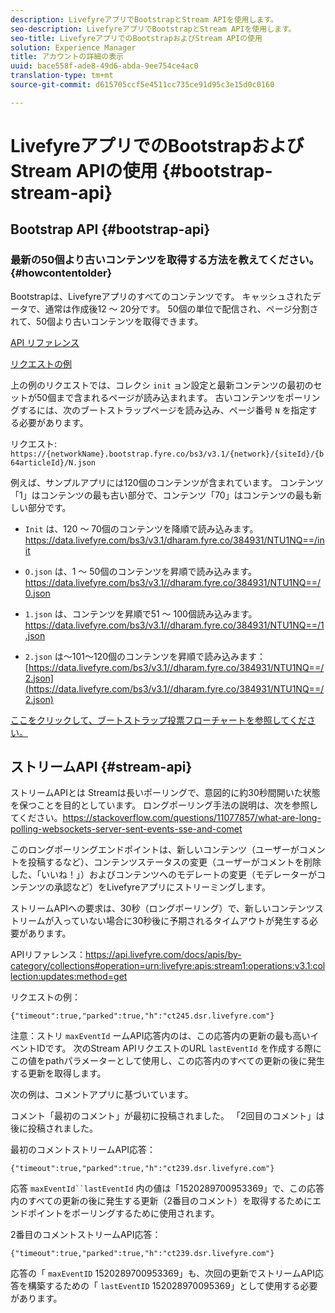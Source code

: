 ```yaml
---
description: LivefyreアプリでBootstrapとStream APIを使用します。
seo-description: LivefyreアプリでBootstrapとStream APIを使用します。
seo-title: LivefyreアプリでのBootstrapおよびStream APIの使用
solution: Experience Manager
title: アカウントの詳細の表示
uuid: bace558f-ade8-49d6-abda-9ee754ce4ac0
translation-type: tm+mt
source-git-commit: d615705ccf5e4511cc735ce91d95c3e15d0c0160

---
```



# LivefyreアプリでのBootstrapおよびStream APIの使用 {#bootstrap-stream-api}

## Bootstrap API {#bootstrap-api}

### 最新の50個より古いコンテンツを取得する方法を教えてください。 {#howcontentolder}

Bootstrapは、Livefyreアプリのすべてのコンテンツです。 キャッシュされたデータで、通常は作成後12 ～ 20分です。 50個の単位で配信され、ページ分割されて、50個より古いコンテンツを取得できます。

[API リファレンス](https://api.livefyre.com/docs/apis/by-category/collections#operation=urn:livefyre:apis:bootstrap:operations:bs3:v3.1:network:site:article:init:method=get)

[リクエストの例](https://data.livefyre.com/bs3/v3.1/dharam.fyre.co/384931/NTU1NQ==/init)

上の例のリクエストでは、コレクシ `init` ョン設定と最新コンテンツの最初のセットが50個まで含まれるページが読み込まれます。 古いコンテンツをポーリングするには、次のブートストラップページを読み込み、ページ番号 `N` を指定する必要があります。

リクエスト: `https://{networkName}.bootstrap.fyre.co/bs3/v3.1/{network}/{siteId}/{b64articleId}/N.json`

例えば、サンプルアプリには120個のコンテンツが含まれています。 コンテンツ「1」はコンテンツの最も古い部分で、コンテンツ「70」はコンテンツの最も新しい部分です。

* `Init` は、120 ～ 70個のコンテンツを降順で読み込みます。https://data.livefyre.com/bs3/v3.1/dharam.fyre.co/384931/NTU1NQ==/init [](https://data.livefyre.com/bs3/v3.1/dharam.fyre.co/384931/NTU1NQ==/init)

* `O.json` は、1 ～ 50個のコンテンツを昇順で読み込みます。https://data.livefyre.com/bs3/v3.1//dharam.fyre.co/384931/NTU1NQ==/0.json [](https://data.livefyre.com/bs3/v3.1//dharam.fyre.co/384931/NTU1NQ==/0.json)

* `1.json` は、コンテンツを昇順で51 ～ 100個読み込みます。https://data.livefyre.com/bs3/v3.1//dharam.fyre.co/384931/NTU1NQ==/1.json [](https://data.livefyre.com/bs3/v3.1//dharam.fyre.co/384931/NTU1NQ==/1.json)

* `2.json` は～101～120個のコンテンツを昇順で読み込みます：[https://data.livefyre.com/bs3/v3.1//dharam.fyre.co/384931/NTU1NQ==/2.json](https://data.livefyre.com/bs3/v3.1//dharam.fyre.co/384931/NTU1NQ==/2.json)

[ここをクリックして、ブートストラップ投票フローチャートを参照してください。](https://marketing-resource-help.s3.amazonaws.com/resources/help/en_US/livefyre/bootstrap-poll-flowchart.pdf)

## ストリームAPI {#stream-api}

ストリームAPIとは
Streamは長いポーリングで、意図的に約30秒間開いた状態を保つことを目的としています。 ロングポーリング手法の説明は、次を参照してください。https://stackoverflow.com/questions/11077857/what-are-long-polling-websockets-server-sent-events-sse-and-comet [](https://stackoverflow.com/questions/11077857/what-are-long-polling-websockets-server-sent-events-sse-and-comet)

このロングポーリングエンドポイントは、新しいコンテンツ（ユーザーがコメントを投稿するなど）、コンテンツステータスの変更（ユーザーがコメントを削除した、「いいね！」）およびコンテンツへのモデレートの変更（モデレーターがコンテンツの承認など）をLivefyreアプリにストリーミングします。

ストリームAPIへの要求は、30秒（ロングポーリング）で、新しいコンテンツストリームが入っていない場合に30秒後に予期されるタイムアウトが発生する必要があります。

APIリファレンス：https://api.livefyre.com/docs/apis/by-category/collections#operation=urn:livefyre:apis:stream1:operations:v3.1:collection:updates:method=get [](https://api.livefyre.com/docs/apis/by-category/collections#operation=urn:livefyre:apis:stream1:operations:v3.1:collection:updates:method=get)

リクエストの例：

`{"timeout":true,"parked":true,"h":"ct245.dsr.livefyre.com"}`

注意：ストリ `maxEventId` ームAPI応答内のは、この応答内の更新の最も高いイベントIDです。 次のStream APIリクエストのURL `lastEventId` を作成する際にこの値をpathパラメーターとして使用し、この応答内のすべての更新の後に発生する更新を取得します。

次の例は、コメントアプリに基づいています。

コメント「最初のコメント」が最初に投稿されました。 「2回目のコメント」は後に投稿されました。

最初のコメントストリームAPI応答：

`{"timeout":true,"parked":true,"h":"ct239.dsr.livefyre.com"}`

応答 `maxEventId``lastEventId` 内の値は「1520289700953369」で、この応答内のすべての更新の後に発生する更新（2番目のコメント）を取得するためにエンドポイントをポーリングするために使用されます。

2番目のコメントストリームAPI応答：

`{"timeout":true,"parked":true,"h":"ct239.dsr.livefyre.com"}`

応答の「 `maxEventID` 1520289700953369」も、次回の更新でストリームAPI応答を構築するための「 `lastEventID` 152028970095369」として使用する必要があります。